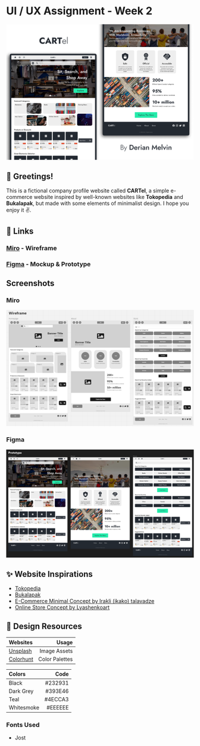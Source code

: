 # UI / UX Assignment - Week 2

![Banner Preview](images/Banner_Preview.png)

## 👋 Greetings!

This is a fictional company profile website called **CARTel**, a simple e-commerce website inspired by well-known websites like **Tokopedia** and **Bukalapak**, but made with some elements of minimalist design. I hope you enjoy it ✌️.

## 🔗 Links

### [Miro](https://miro.com/app/board/uXjVPuWNC5Y=/?share_link_id=971049923506) - Wireframe

### [Figma](https://www.figma.com/file/XlwwlsYlHkeo1Pe0LIIfht/W2---Website-Design---Derian-Melvin?node-id=37%3A133&t=Yj2qljBWuKjt8AfW-1) - Mockup & Prototype

## Screenshots

### Miro

![Miro_Wireframe](images/image_wireframe.png)

### Figma

![Figma_Prototype](images/image_prototype.png)

## ✨ Website Inspirations

- [Tokopedia]()
- [Bukalapak]()
- [E-Commerce Minimal Concept by Irakli (ikako) talavadze](https://www.behance.net/gallery/140261723/E-Commerce-UXUI-Minimal-Concept)
- [Online Store Concept by Lyashenkoart](https://dribbble.com/shots/16688455-Online-store-COMFORT)

## 🎨 Design Resources

| Websites | Usage |
| :------- | ----: |
| [Unsplash](https://unsplash.com/) | Image Assets |
| [Colorhunt](https://colorhunt.co/palette/232931393e464ecca3eeeeee) | Color Palettes |

| Colors | Code |
| :----- | ---: |
| Black | #232931 |
| Dark Grey | #393E46 |
| Teal | #4ECCA3 |
| Whitesmoke | #EEEEEE |

### Fonts Used
- Jost